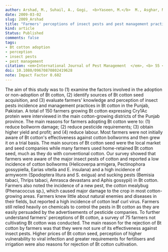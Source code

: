```yaml
---
author: Arshad, M., Suhail, A., Gogi,  <b>Yaseen, M.</b>  M., Asghar, M., Tayyib, M., Karar, H., Hafeez, F., and Ullah, U.
date: 2009-03-02
slug: 2009_Arshad
title: "Farmers' perceptions of insect pests and pest management practices in Bt cotton in the Punjab, Pakistan"
kind: article
Status: Published
comments: false
tags:
- Bt cotton adoption
- perception
- insect pests
- pest management
citation: <em>International Journal of Pest Management  </em>, <b> 55 </b> (1), 1-10
doi: 10.1080/09670870802419628  
note: Impact Factor 0.602
---
```


The aim of this study was to (1) examine the factors involved in the adoption or non-adoption of Bt cotton, (2) identify sources of Bt cotton seed acquisition, and (3) evaluate farmers' knowledge and perception of insect pests incidence and management practices in Bt cotton in the Punjab, Pakistan. A total of 150 farmers growing Bt cotton expressing Cry1Ac protein were interviewed in the main cotton-growing districts of the Punjab province. The main reasons for farmers adopting Bt cotton were to: (1) reduce bollworm damage; (2) reduce pesticide requirements; (3) obtain higher yield and profit; and (4) reduce labour. Most farmers were not initially aware of Bt cotton's effectiveness against cotton bollworms and then grew it on a trial basis. The main sources of Bt cotton seed were the local market and seed companies while many farmers used home-retained Bt cotton seed, much as they do with conventional cotton. Our survey showed that farmers were aware of the major insect pests of cotton and reported a low incidence of cotton bollworms (Helicoverpa armigera, Pectinophora gossypiella, Earias vitella and E. insulana) and a high incidence of armyworm (Spodoptera litura and S. exigua) and sucking pests (Bemisia tabaci, Thrips tabaci, Amrasca devastans and Aphis gossypii) in Bt cotton. Farmers also noted the incidence of a new pest, the cotton mealybug (Phenacoccus sp.), which caused major damage to the crop in most cotton-growing areas. Farmers knew little about natural enemies and diseases in their fields, but reported a high incidence of cotton leaf curl virus. Farmers still relied heavily on chemicals to control the pests in Bt cotton as they are easily persuaded by the advertisements of pesticide companies. To further understand farmers' perceptions of Bt cotton, a survey of 75 farmers not cultivating Bt cotton was conducted. The main reason for the rejection of Bt cotton by farmers was that they were not sure of its effectiveness against insect pests. Higher prices of Bt cotton seed, perception of higher vulnerability to viral infection and greater requirements for fertilisers and irrigation were also reasons for rejection of Bt cotton cultivation.